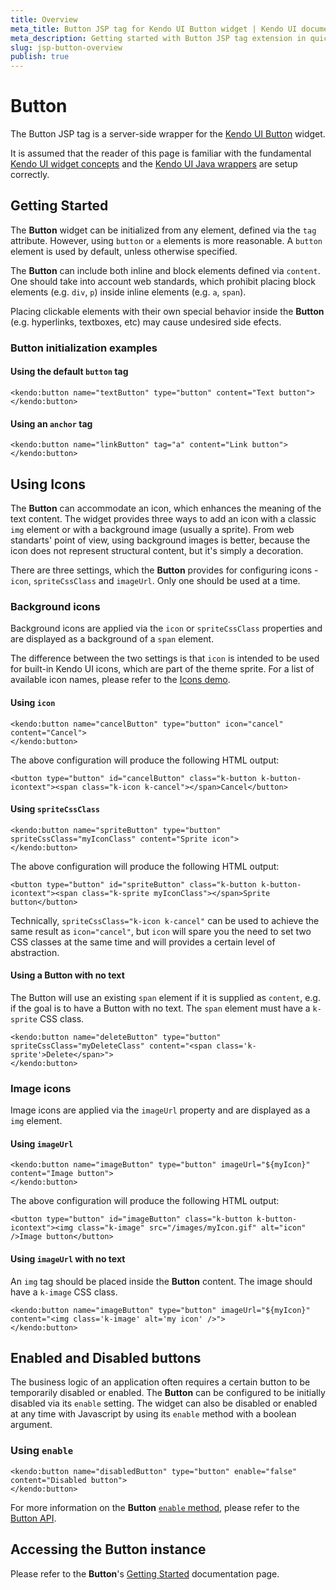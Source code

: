 ```yaml
---
title: Overview
meta_title: Button JSP tag for Kendo UI Button widget | Kendo UI documentation
meta_description: Getting started with Button JSP tag extension in quick steps - configure Kendo UI Button widget and operate Kendo UI Button events.
slug: jsp-button-overview
publish: true
---
```


# Button

The Button JSP tag is a server-side wrapper for the [Kendo UI Button](/api/web/button) widget.

It is assumed that the reader of this page is familiar with the fundamental [Kendo UI widget concepts](/getting-started/widgets) and
the [Kendo UI Java wrappers](/getting-started/using-kendo-with/jsp/introduction) are setup correctly.

## Getting Started

The **Button** widget can be initialized from any element, defined via the `tag` attribute. However, using `button` or `a` elements is more reasonable. A `button` element is used by default, unless otherwise specified.

The **Button** can include both inline and block elements defined via `content`. One should take into account web standards, which prohibit placing block elements (e.g. `div`, `p`) inside inline elements (e.g. `a`, `span`).

Placing clickable elements with their own special behavior inside the **Button** (e.g. hyperlinks, textboxes, etc) may cause undesired side efects.

### Button initialization examples

#### Using the default `button` tag

    <kendo:button name="textButton" type="button" content="Text button">
    </kendo:button>

#### Using an `anchor` tag

    <kendo:button name="linkButton" tag="a" content="Link button">
    </kendo:button>

## Using Icons

The **Button** can accommodate an icon, which enhances the meaning of the text content.
The widget provides three ways to add an icon with a classic `img` element or with a background image (usually a sprite).
From web standarts' point of view, using background images is better, because the icon does not represent structural content, but it's simply a decoration.

There are three settings, which the **Button** provides for configuring icons - `icon`, `spriteCssClass` and `imageUrl`. Only one should be used at a time.

### Background icons

Background icons are applied via the `icon` or `spriteCssClass` properties and are displayed as a background of a `span` element.

The difference between the two settings is that `icon` is intended to be used for built-in Kendo UI icons, which are part of the theme sprite.
For a list of available icon names, please refer to the [Icons demo](http://demos.kendoui.com/web/styling/icons.html).

#### Using `icon`

    <kendo:button name="cancelButton" type="button" icon="cancel" content="Cancel">
    </kendo:button>

The above configuration will produce the following HTML output:

    <button type="button" id="cancelButton" class="k-button k-button-icontext"><span class="k-icon k-cancel"></span>Cancel</button>

#### Using `spriteCssClass`

    <kendo:button name="spriteButton" type="button" spriteCssClass="myIconClass" content="Sprite icon">
    </kendo:button>

The above configuration will produce the following HTML output:

    <button type="button" id="spriteButton" class="k-button k-button-icontext"><span class="k-sprite myIconClass"></span>Sprite button</button>
        
Technically, `spriteCssClass="k-icon k-cancel"` can be used to achieve the same result as `icon="cancel"`,
but `icon` will spare you the need to set two CSS classes at the same time and will provides a certain level of abstraction.

#### Using a Button with no text

The Button will use an existing `span` element if it is supplied as `content`, e.g. if the goal is to have a Button with no text. The `span` element must have a `k-sprite` CSS class.

    <kendo:button name="deleteButton" type="button" spriteCssClass="myDeleteClass" content="<span class='k-sprite'>Delete</span>">
    </kendo:button>

### Image icons

Image icons are applied via the `imageUrl` property and are displayed as a `img` element.

#### Using `imageUrl`

    <kendo:button name="imageButton" type="button" imageUrl="${myIcon}" content="Image button">
    </kendo:button>

The above configuration will produce the following HTML output:

    <button type="button" id="imageButton" class="k-button k-button-icontext"><img class="k-image" src="/images/myIcon.gif" alt="icon" />Image button</button>

#### Using `imageUrl` with no text

An `img` tag should be placed inside the **Button** content. The image should have a `k-image` CSS class.

    <kendo:button name="imageButton" type="button" imageUrl="${myIcon}" content="<img class='k-image' alt='my icon' />">
    </kendo:button>

## Enabled and Disabled buttons

The business logic of an application often requires a certain button to be temporarily disabled or enabled.
The **Button** can be configured to be initially disabled via its `enable` setting.
The widget can also be disabled or enabled at any time with Javascript by using its `enable` method with a boolean argument.

### Using `enable`

    <kendo:button name="disabledButton" type="button" enable="false" content="Disabled button">
    </kendo:button>

For more information on the **Button** [`enable` method](/api/web/button#methods-enable), please refer to the [Button API](/api/web/button/).

## Accessing the Button instance

Please refer to the **Button**'s [Getting Started](/getting-started/web/button/overview/#accessing-the-button-instance) documentation page.